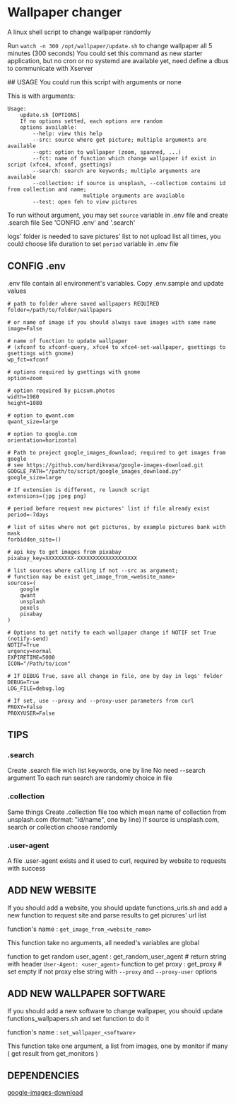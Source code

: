 # Wallpaper changer
A linux shell script to change wallpaper randomly

Run `watch -n 300 /opt/wallpaper/update.sh` to change wallpaper all 5 minutes (300 seconds)
You could set this command as new starter application, but no cron or no systemd are available yet,
need define a dbus to communicate with Xserver

## USAGE
You could run this script with arguments or none

This is with arguments:
```
Usage: 
    update.sh [OPTIONS]
    If no options setted, each options are random
    options available:
        --help: view this help
        --src: source where get picture; multiple arguments are available
        --opt: option to wallpaper (zoom, spanned, ...)
        --fct: name of function which change wallpaper if exist in script (xfce4, xfconf, gsettings)
        --search: search are keywords; multiple arguments are available
        --collection: if source is unsplash, --collection contains id from collection and name;
                        multiple arguments are available
        --test: open feh to view pictures
```

To run without argument, you may set `source` variable in .env file and create .search file
See 'CONFIG .env' and '.search'

logs' folder is needed to save pictures' list to not upload list all times, you could choose life duration
to set `period` variable in .env file


## CONFIG .env

.env file contain all environment's variables. Copy .env.sample and update values
```
# path to folder where saved wallpapers REQUIRED
folder=/path/to/folder/wallpapers

# or name of image if you should always save images with same name
image=False

# name of function to update wallpaper
# (xfconf to xfconf-query, xfce4 to xfce4-set-wallpaper, gsettings to gsettings with gnome)
wp_fct=xfconf

# options required by gsettings with gnome
option=zoom

# option required by picsum.photos
width=1980
height=1080

# option to qwant.com
qwant_size=large

# option to google.com
orientation=horizontal

# Path to project google_images_download; required to get images from google
# see https://github.com/hardikvasa/google-images-download.git
GOOGLE_PATH="/path/to/script/google_images_download.py"
google_size=large

# If extension is different, re launch script
extensions=(jpg jpeg png)

# period before request new pictures' list if file already exist
period=-7days

# list of sites where not get pictures, by example pictures bank with mask
forbidden_site=()

# api key to get images from pixabay
pixabay_key=XXXXXXXXX-XXXXXXXXXXXXXXXXXXX

# list sources where calling if not --src as argument;
# function may be exist get_image_from_<website_name>
sources=(
    google
    qwant
    unsplash
    pexels
    pixabay
)

# Options to get notify to each wallpaper change if NOTIF set True (notify-send)
NOTIF=True
urgency=normal
EXPIRETIME=5000
ICON="/Path/to/icon"

# If DEBUG True, save all change in file, one by day in logs' folder
DEBUG=True
LOG_FILE=debug.log

# If set, use --proxy and --proxy-user parameters from curl
PROXY=False
PROXYUSER=False
```

## TIPS

### .search

Create .search file wich list keywords, one by line
No need --search argument
To each run search are randomly choice in file

### .collection

Same things
Create .collection file too which mean name of collection from unsplash.com (format: "id/name", one by line)
If source is unsplash.com, search or collection choose randomly

### .user-agent

A file .user-agent exists and it used to curl, required by website to requests with success


## ADD NEW WEBSITE

If you should add a website, you should update functions_urls.sh and add a new function to request site and
parse results to get picrures' url list

function's name : `get_image_from_<website_name>`

This function take no arguments, all needed's variables are global

function to get random user_agent : get_random_user_agent # return string with header `User-Agent: <user_agent>`
function to get proxy : get_proxy # set empty if not proxy else string with `--proxy` and `--proxy-user` options

## ADD NEW WALLPAPER SOFTWARE

If you should add a new software to change wallpaper, you should update functions_wallpapers.sh and set function to do it

function's name : `set_wallpaper_<software>`

This function take one argument, a list from images, one by monitor if many ( get result from get_monitors )

## DEPENDENCIES

[google-images-download](https://github.com/hardikvasa/google-images-download.git)
